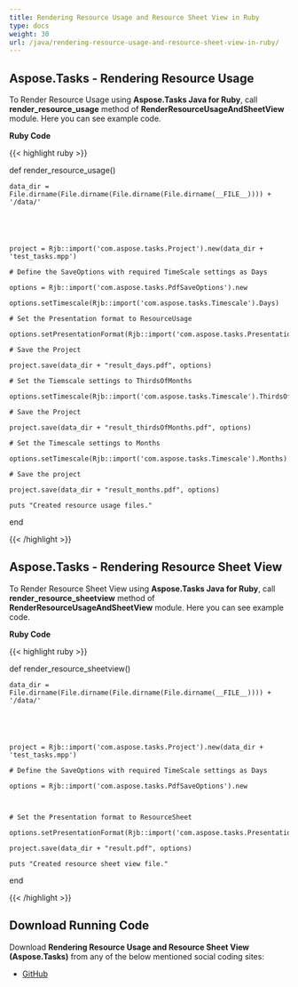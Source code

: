 ```yaml
---
title: Rendering Resource Usage and Resource Sheet View in Ruby
type: docs
weight: 30
url: /java/rendering-resource-usage-and-resource-sheet-view-in-ruby/
---
```


## **Aspose.Tasks - Rendering Resource Usage**
To Render Resource Usage using **Aspose.Tasks Java for Ruby**, call **render_resource_usage** method of **RenderResourceUsageAndSheetView** module. Here you can see example code.

**Ruby Code**

{{< highlight ruby >}}

 def render_resource_usage()

    data_dir = File.dirname(File.dirname(File.dirname(File.dirname(__FILE__)))) + '/data/'



   

    project = Rjb::import('com.aspose.tasks.Project').new(data_dir + 'test_tasks.mpp')

    # Define the SaveOptions with required TimeScale settings as Days

    options = Rjb::import('com.aspose.tasks.PdfSaveOptions').new

    options.setTimescale(Rjb::import('com.aspose.tasks.Timescale').Days)

    # Set the Presentation format to ResourceUsage

    options.setPresentationFormat(Rjb::import('com.aspose.tasks.PresentationFormat').ResourceUsage)

    # Save the Project

    project.save(data_dir + "result_days.pdf", options)

    # Set the Tiemscale settings to ThirdsOfMonths

    options.setTimescale(Rjb::import('com.aspose.tasks.Timescale').ThirdsOfMonths)

    # Save the Project

    project.save(data_dir + "result_thirdsOfMonths.pdf", options)

    # Set the Timescale settings to Months

    options.setTimescale(Rjb::import('com.aspose.tasks.Timescale').Months)

    # Save the project

    project.save(data_dir + "result_months.pdf", options)

    puts "Created resource usage files."

end

{{< /highlight >}}
## **Aspose.Tasks - Rendering Resource Sheet View**
To Render Resource Sheet View using **Aspose.Tasks Java for Ruby**, call **render_resource_sheetview** method of **RenderResourceUsageAndSheetView** module. Here you can see example code.

**Ruby Code**

{{< highlight ruby >}}

 def render_resource_sheetview()

    data_dir = File.dirname(File.dirname(File.dirname(File.dirname(__FILE__)))) + '/data/'



   

    project = Rjb::import('com.aspose.tasks.Project').new(data_dir + 'test_tasks.mpp')

    # Define the SaveOptions with required TimeScale settings as Days

    options = Rjb::import('com.aspose.tasks.PdfSaveOptions').new



    # Set the Presentation format to ResourceSheet

    options.setPresentationFormat(Rjb::import('com.aspose.tasks.PresentationFormat').ResourceSheet)

    project.save(data_dir + "result.pdf", options)

    puts "Created resource sheet view file."

end

{{< /highlight >}}
## **Download Running Code**
Download **Rendering Resource Usage and Resource Sheet View (Aspose.Tasks)** from any of the below mentioned social coding sites:

- [GitHub](https://github.com/aspose-tasks/Aspose.Tasks-for-Java/blob/master/Plugins/Aspose_Tasks_Java_for_Ruby/lib/asposetasksjava/Resources/renderresourceusageandsheetview.rb)
